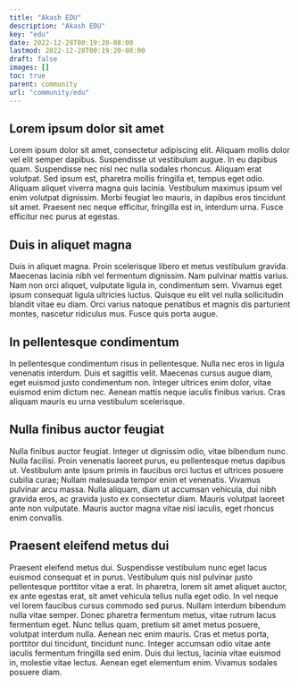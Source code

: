 ```yaml
---
title: "Akash EDU"
description: "Akash EDU"
key: "edu"
date: 2022-12-28T00:19:20-08:00
lastmod: 2022-12-28T00:19:20-08:00
draft: false
images: []
toc: true
parent: community
url: "community/edu"
---
```



## Lorem ipsum dolor sit amet
Lorem ipsum dolor sit amet, consectetur adipiscing elit. Aliquam mollis dolor vel elit semper dapibus. Suspendisse ut vestibulum augue. In eu dapibus quam. Suspendisse nec nisl nec nulla sodales rhoncus. Aliquam erat volutpat. Sed ipsum est, pharetra mollis fringilla et, tempus eget odio. Aliquam aliquet viverra magna quis lacinia. Vestibulum maximus ipsum vel enim volutpat dignissim. Morbi feugiat leo mauris, in dapibus eros tincidunt sit amet. Praesent nec neque efficitur, fringilla est in, interdum urna. Fusce efficitur nec purus at egestas.

## Duis in aliquet magna
Duis in aliquet magna. Proin scelerisque libero et metus vestibulum gravida. Maecenas lacinia nibh vel fermentum dignissim. Nam pulvinar mattis varius. Nam non orci aliquet, vulputate ligula in, condimentum sem. Vivamus eget ipsum consequat ligula ultricies luctus. Quisque eu elit vel nulla sollicitudin blandit vitae eu diam. Orci varius natoque penatibus et magnis dis parturient montes, nascetur ridiculus mus. Fusce quis porta augue.

## In pellentesque condimentum
In pellentesque condimentum risus in pellentesque. Nulla nec eros in ligula venenatis interdum. Duis et sagittis velit. Maecenas cursus augue diam, eget euismod justo condimentum non. Integer ultrices enim dolor, vitae euismod enim dictum nec. Aenean mattis neque iaculis finibus varius. Cras aliquam mauris eu urna vestibulum scelerisque.

## Nulla finibus auctor feugiat
Nulla finibus auctor feugiat. Integer ut dignissim odio, vitae bibendum nunc. Nulla facilisi. Proin venenatis laoreet purus, eu pellentesque metus dapibus ut. Vestibulum ante ipsum primis in faucibus orci luctus et ultrices posuere cubilia curae; Nullam malesuada tempor enim et venenatis. Vivamus pulvinar arcu massa. Nulla aliquam, diam ut accumsan vehicula, dui nibh gravida eros, ac gravida justo ex consectetur diam. Mauris volutpat laoreet ante non vulputate. Mauris auctor magna vitae nisl iaculis, eget rhoncus enim convallis.

## Praesent eleifend metus dui
Praesent eleifend metus dui. Suspendisse vestibulum nunc eget lacus euismod consequat et in purus. Vestibulum quis nisl pulvinar justo pellentesque porttitor vitae a erat. In pharetra, lorem sit amet aliquet auctor, ex ante egestas erat, sit amet vehicula tellus nulla eget odio. In vel neque vel lorem faucibus cursus commodo sed purus. Nullam interdum bibendum nulla vitae semper. Donec pharetra fermentum metus, vitae rutrum lacus fermentum eget. Nunc tellus quam, pretium sit amet metus posuere, volutpat interdum nulla. Aenean nec enim mauris. Cras et metus porta, porttitor dui tincidunt, tincidunt nunc. Integer accumsan odio vitae ante iaculis fermentum fringilla sed enim. Duis dui lectus, lacinia vitae euismod in, molestie vitae lectus. Aenean eget elementum enim. Vivamus sodales posuere diam.